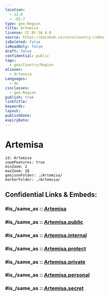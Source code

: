 ```yaml
---
location:
  - 22.8
  - -82.7
type: geo-Region
title: Artemisa
license: CC BY-SA 4.0
source: https://datahub.io/core/country-codes
isDeleted: false
isReadOnly: false
draft: false
confidential: public
tags:
  - geo/Country/Region
aliases:
  - Artemisa
Languages:
  - de
cssclasses:
  - geo-Region
publish: true
linkTitle:
keywords:
layout:
publishDate:
expiryDate:
---
```


# Artemisa

```leaflet
id: Artemisa
zoomFeatures: true 
minZoom: 2 
maxZoom: 18
geojsonFolder: ./Artemisa/
markerFolder: ./Artemisa/
```


## Confidential Links & Embeds: 

### #is_/same_as :: [Artemisa](/_Standards/Earth/Continent/America~Caribbean/Cuba/provinces~Cuba/Artemisa.md) 

### #is_/same_as :: [Artemisa.public](/_public/Earth/Continent/America~Caribbean/Cuba/provinces~Cuba/Artemisa.public.md) 

### #is_/same_as :: [Artemisa.internal](/_internal/Earth/Continent/America~Caribbean/Cuba/provinces~Cuba/Artemisa.internal.md) 

### #is_/same_as :: [Artemisa.protect](/_protect/Earth/Continent/America~Caribbean/Cuba/provinces~Cuba/Artemisa.protect.md) 

### #is_/same_as :: [Artemisa.private](/_private/Earth/Continent/America~Caribbean/Cuba/provinces~Cuba/Artemisa.private.md) 

### #is_/same_as :: [Artemisa.personal](/_personal/Earth/Continent/America~Caribbean/Cuba/provinces~Cuba/Artemisa.personal.md) 

### #is_/same_as :: [Artemisa.secret](/_secret/Earth/Continent/America~Caribbean/Cuba/provinces~Cuba/Artemisa.secret.md)

